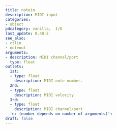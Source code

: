 ```yaml
---
title: notein
description: MIDI input
categories:
- object
pdcategory: vanilla,  I/O 
last_update: 0.48-2
see_also:
- ctlin
- noteout
arguments:
- description: MIDI channel/port
  type: float
outlets:
  1st:
  - type: float
    description: MIDI note number.
  2nd:
  - type: float
    description: MIDI velocity
  3rd:
  - type: float
    description: MIDI channel/port
  'n: (number depends on number of arguments)':
draft: false
---
```


